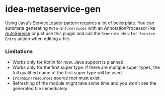 # idea-metaservice-gen

Using Java's ServiceLoader pattern requires a lot of boilerplate.
You can automate generating `Meta-Inf/services` with an AnnotationProcessor like [AutoService](https://github.com/google/auto/tree/master/service)
or just use this plugin and call the `Generate MetaInf Service Entry` action when editing a file.

### Limitations

- Works only for Kotlin for now. Java support is planned.
- Works only for the first super type. If there are multiple super types, the full qualified name of the first super type will be used.
- `src/main/resources` source root must exist.
- Refreshing of the module might take some time and you won't see the generated file immediately.

